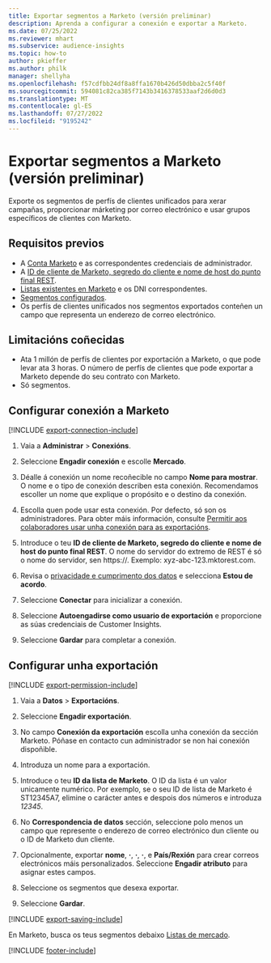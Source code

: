 ```yaml
---
title: Exportar segmentos a Marketo (versión preliminar)
description: Aprenda a configurar a conexión e exportar a Marketo.
ms.date: 07/25/2022
ms.reviewer: mhart
ms.subservice: audience-insights
ms.topic: how-to
author: pkieffer
ms.author: philk
manager: shellyha
ms.openlocfilehash: f57cdfbb24df8a8ffa1670b426d50dbba2c5f40f
ms.sourcegitcommit: 594081c82ca385f7143b3416378533aaf2d6d0d3
ms.translationtype: MT
ms.contentlocale: gl-ES
ms.lasthandoff: 07/27/2022
ms.locfileid: "9195242"
---
```

# <a name="export-segments-to-marketo-preview"></a>Exportar segmentos a Marketo (versión preliminar)

Exporte os segmentos de perfís de clientes unificados para xerar campañas, proporcionar márketing por correo electrónico e usar grupos específicos de clientes con Marketo.

## <a name="prerequisites"></a>Requisitos previos

- A [Conta Marketo](https://login.marketo.com/) e as correspondentes credenciais de administrador.
- A [ID de cliente de Marketo, segredo do cliente e nome de host do punto final REST](https://developers.marketo.com/rest-api/authentication/).
- [Listas existentes en Marketo](https://docs.marketo.com/display/public/DOCS/Understanding+Static+Lists) e os DNI correspondentes.
- [Segmentos configurados](segments.md).
- Os perfís de clientes unificados nos segmentos exportados conteñen un campo que representa un enderezo de correo electrónico.

## <a name="known-limitations"></a>Limitacións coñecidas

- Ata 1 millón de perfís de clientes por exportación a Marketo, o que pode levar ata 3 horas. O número de perfís de clientes que pode exportar a Marketo depende do seu contrato con Marketo.
- Só segmentos.

## <a name="set-up-connection-to-marketo"></a>Configurar conexión a Marketo

[!INCLUDE [export-connection-include](includes/export-connection-admn.md)]

1. Vaia a **Administrar** > **Conexións**.

1. Seleccione **Engadir conexión** e escolle **Mercado**.

1. Déalle á conexión un nome recoñecible no campo **Nome para mostrar**. O nome e o tipo de conexión describen esta conexión. Recomendamos escoller un nome que explique o propósito e o destino da conexión.

1. Escolla quen pode usar esta conexión. Por defecto, só son os administradores. Para obter máis información, consulte [Permitir aos colaboradores usar unha conexión para as exportacións](connections.md#allow-contributors-to-use-a-connection-for-exports).

1. Introduce o teu **ID de cliente de Marketo, segredo do cliente e nome de host do punto final REST**. O nome do servidor do extremo de REST é só o nome do servidor, sen https://. Exemplo: xyz-abc-123.mktorest.com.

1. Revisa o [privacidade e cumprimento dos datos](connections.md#data-privacy-and-compliance) e selecciona **Estou de acordo**.

1. Seleccione **Conectar** para inicializar a conexión.

1. Seleccione **Autoengadirse como usuario de exportación** e proporcione as súas credenciais de Customer Insights.

1. Seleccione **Gardar** para completar a conexión.

## <a name="configure-an-export"></a>Configurar unha exportación

[!INCLUDE [export-permission-include](includes/export-permission.md)]

1. Vaia a **Datos** > **Exportacións**.

1. Seleccione **Engadir exportación**.

1. No campo **Conexión da exportación** escolla unha conexión da sección Marketo. Póñase en contacto cun administrador se non hai conexión dispoñible.

1. Introduza un nome para a exportación.

1. Introduce o teu **ID da lista de Marketo**. O ID da lista é un valor unicamente numérico. Por exemplo, se o seu ID de lista de Marketo é ST12345A7, elimine o carácter antes e despois dos números e introduza *12345*.

1. No **Correspondencia de datos** sección, seleccione polo menos un campo que represente o enderezo de correo electrónico dun cliente ou o ID de Marketo dun cliente.

1. Opcionalmente, exportar **nome**, **·**, **·**, **·**, e **País/Rexión** para crear correos electrónicos máis personalizados. Seleccione **Engadir atributo** para asignar estes campos.

1. Seleccione os segmentos que desexa exportar.

1. Seleccione **Gardar**.

[!INCLUDE [export-saving-include](includes/export-saving.md)]

En Marketo, busca os teus segmentos debaixo [Listas de mercado](https://docs.marketo.com/display/public/DOCS/Understanding+Static+Lists).

[!INCLUDE [footer-include](includes/footer-banner.md)]
